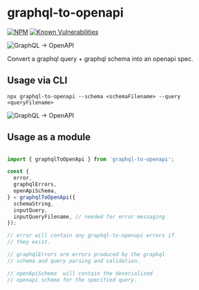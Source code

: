 # graphql-to-openapi

[![NPM](https://img.shields.io/npm/v/graphql-to-openapi.svg)](https://npmjs.com/graphql-to-openapi) 
[![Known Vulnerabilities](https://snyk.io/test/github/schwer/graphql-to-openapi/badge.svg)](https://snyk.io/test/github/schwer/graphql-to-openapi)

<img alt="GraphQL → OpenAPI" src="https://raw.github.com/schwer/graphql-to-openapi/master/docs/src/logo.svg?sanitize=true">

Convert a graphql query + graphql schema into an openapi spec.

## Usage via CLI

```
npx graphql-to-openapi --schema <schemaFilename> --query <queryFilename>
```

<img alt="GraphQL → OpenAPI" src="https://raw.github.com/schwer/graphql-to-openapi/master/static/usage.gif">

## Usage as a module

```typescript

import { graphqlToOpenApi } from 'graphql-to-openapi';

const {
  error,
  graphqlErrors,
  openApiSchema,
} = graphqlToOpenApi({
  schemaString,
  inputQuery,
  inputQueryFilename, // needed for error messaging
});

// error will contain any graphql-to-openapi errors if
// they exist.

// graphqlErrors are errors produced by the graphql
// schema and query parsing and validation.

// openApiSchema  will contain the deserialized
// openapi schema for the specified query.

```
